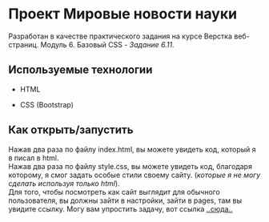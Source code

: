 # Проект Мировые новости науки

Разработан в качестве практического задания на курсе Верстка веб-страниц.
Модуль 6. Базовый CSS - *Задание 6.11.*

## Используемые технологии

* HTML

* CSS (Bootstrap)

## Как открыть/запустить

Нажав два раза по файлу index.html, вы можете увидеть код, который я в писал в html.<br>
Нажав два раза по файлу style.css, вы можете увидеть код, благодаря которому, я смог задать особые стили своему сайту. (*которые я не могу сделать используя только html*).<br>
Для того, чтобы посмотреть как сайт выглядит для обычного пользователя, вы должны зайти в настройки, зайти в pages, там вы увидите ссылку.
Могу вам упростить задачу, вот ссылка <a href="https://igorkoskhb.github.io/news_6.11./">..сюда..</a>
